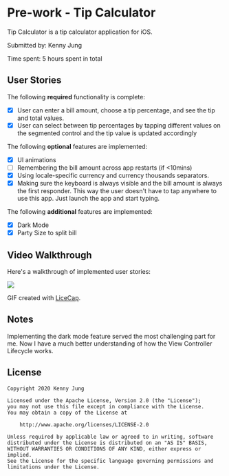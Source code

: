 # Pre-work - Tip Calculator

Tip Calculator is a tip calculator application for iOS.

Submitted by: Kenny Jung

Time spent: 5 hours spent in total

## User Stories

The following **required** functionality is complete:

* [x] User can enter a bill amount, choose a tip percentage, and see the tip and total values.
* [x] User can select between tip percentages by tapping different values on the segmented control and the tip value is updated accordingly

The following **optional** features are implemented:

* [x] UI animations
* [ ] Remembering the bill amount across app restarts (if <10mins)
* [x] Using locale-specific currency and currency thousands separators.
* [x] Making sure the keyboard is always visible and the bill amount is always the first responder. This way the user doesn't have to tap anywhere to use this app. Just launch the app and start typing.

The following **additional** features are implemented:

* [x] Dark Mode
* [x] Party Size to split bill

## Video Walkthrough

Here's a walkthrough of implemented user stories:


![](https://i.imgur.com/C2Y4Jw1.gif)

GIF created with [LiceCap](http://www.cockos.com/licecap/).

## Notes

Implementing the dark mode feature served the most challenging part for me. Now I have a much better understanding of how the View Controller Lifecycle works.

## License

    Copyright 2020 Kenny Jung

    Licensed under the Apache License, Version 2.0 (the "License");
    you may not use this file except in compliance with the License.
    You may obtain a copy of the License at

        http://www.apache.org/licenses/LICENSE-2.0

    Unless required by applicable law or agreed to in writing, software
    distributed under the License is distributed on an "AS IS" BASIS,
    WITHOUT WARRANTIES OR CONDITIONS OF ANY KIND, either express or implied.
    See the License for the specific language governing permissions and
    limitations under the License.
